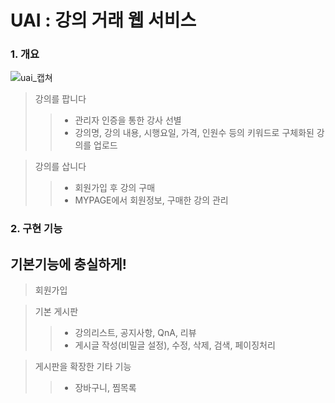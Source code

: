 # UAI : 강의 거래 웹 서비스

### 1. 개요
![uai_캡쳐](https://user-images.githubusercontent.com/48278678/85648572-015aa700-b6dc-11ea-9a9e-3586694767cc.jpg)

> 강의를 팝니다
>> - 관리자 인증을 통한 강사 선별
>> - 강의명, 강의 내용, 시행요일, 가격, 인원수 등의 키워드로 구체화된 강의를 업로드

> 강의를 삽니다
>> - 회원가입 후 강의 구매
>> - MYPAGE에서 회원정보, 구매한 강의 관리

### 2. 구현 기능
## 기본기능에 충실하게!

> 회원가입

> 기본 게시판
>> - 강의리스트, 공지사항, QnA, 리뷰
>> - 게시글 작성(비밀글 설정), 수정, 삭제, 검색, 페이징처리

> 게시판을 확장한 기타 기능
>> - 장바구니, 찜목록


